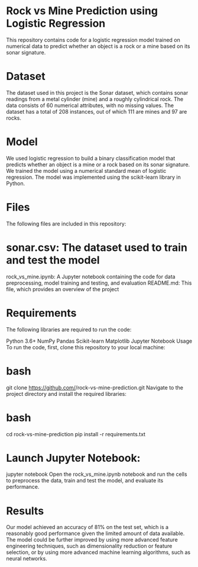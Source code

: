 # Rock vs Mine Prediction using Logistic Regression
This repository contains code for a logistic regression model trained on numerical data to predict whether an object is a rock or a mine based on its sonar signature.

# Dataset
The dataset used in this project is the Sonar dataset, which contains sonar readings from a metal cylinder (mine) and a roughly cylindrical rock. The data consists of 60 numerical attributes, with no missing values. The dataset has a total of 208 instances, out of which 111 are mines and 97 are rocks.

# Model
We used logistic regression to build a binary classification model that predicts whether an object is a mine or a rock based on its sonar signature. We trained the model using a numerical standard mean of logistic regression. The model was implemented using the scikit-learn library in Python.

# Files
The following files are included in this repository:

# sonar.csv: The dataset used to train and test the model
rock_vs_mine.ipynb: A Jupyter notebook containing the code for data preprocessing, model training and testing, and evaluation
README.md: This file, which provides an overview of the project
# Requirements
The following libraries are required to run the code:

Python 3.6+
NumPy
Pandas
Scikit-learn
Matplotlib
Jupyter Notebook
Usage
To run the code, first, clone this repository to your local machine:

# bash
git clone https://github.com/<username>/rock-vs-mine-prediction.git
Navigate to the project directory and install the required libraries:

# bash
cd rock-vs-mine-prediction
pip install -r requirements.txt

# Launch Jupyter Notebook:
jupyter notebook
Open the rock_vs_mine.ipynb notebook and run the cells to preprocess the data, train and test the model, and evaluate its performance.

# Results
Our model achieved an accuracy of 81% on the test set, which is a reasonably good performance given the limited amount of data available. The model could be further improved by using more advanced feature engineering techniques, such as dimensionality reduction or feature selection, or by using more advanced machine learning algorithms, such as neural networks.
